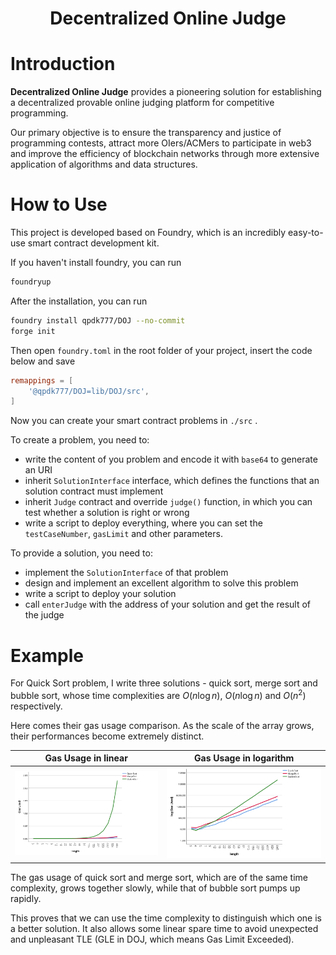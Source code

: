 <div align="center">

# Decentralized Online Judge

</div>

# Introduction

**Decentralized Online Judge** provides a pioneering solution for establishing a decentralized provable online judging platform for competitive programming.

Our primary objective is to ensure the transparency and justice of programming contests, attract more OIers/ACMers to participate in web3 and improve the efficiency of blockchain networks through more extensive application of algorithms and data structures.

# How to Use

This project is developed based on Foundry, which is an incredibly easy-to-use smart contract development kit.

If you haven't install foundry, you can run

```bash
foundryup
```

After the installation, you can run 

```bash
foundry install qpdk777/DOJ --no-commit
forge init
```

Then open `foundry.toml` in the root folder of your project, insert the code below and save

```toml
remappings = [
    '@qpdk777/DOJ=lib/DOJ/src',
]
```

Now you can create your smart contract problems in `./src` .

To create a problem, you need to:

* write the content of you problem and encode it with `base64` to generate an URI
* inherit `SolutionInterface` interface, which defines the functions that an solution contract must implement
* inherit `Judge` contract and override `judge()` function, in which you can test whether a solution is right or wrong
* write a script to deploy everything, where you can set the `testCaseNumber`, `gasLimit` and other parameters.

To provide a solution, you need to:

* implement the `SolutionInterface` of that problem
* design and implement an excellent algorithm to solve this problem
* write a script to deploy your solution 
* call `enterJudge` with the address of your solution and get the result of the judge

# Example

For Quick Sort problem, I write three solutions - quick sort, merge sort and bubble sort, whose time complexities are $O(n\log n)$, $O(n\log n)$ and $O(n^2)$ respectively.

Here comes their gas usage comparison. As the scale of the array grows, their performances become extremely distinct.

|            Gas Usage in linear                  |     Gas Usage in logarithm        |
|:-----------------------------------------------:|:---------------------------------:|
|![Gas Usage in linear](./img/gasUsedInLinear.png)|![Alt text](./img/gasUsedInLog.png)|

The gas usage of quick sort and merge sort, which are of the same time complexity, grows together slowly, while that of bubble sort pumps up rapidly.

This proves that we can use the time complexity to distinguish which one is a better solution. It also allows some linear spare time to avoid unexpected and unpleasant TLE (GLE in DOJ, which means Gas Limit Exceeded).